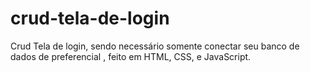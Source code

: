 # crud-tela-de-login
Crud Tela de login, sendo necessário somente conectar seu banco de dados de preferencial , feito em HTML, CSS, e JavaScript.
